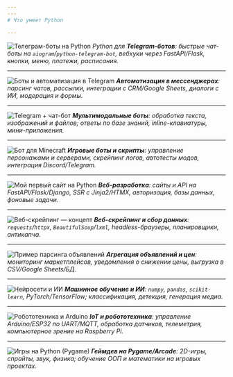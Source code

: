 ```yaml
---
---
# Что умеет Python

---
```


![Телеграм-боты на Python](images/1Bot.png)
*Python для **Telegram-ботов**: быстрые чат-боты на `aiogram`/`python-telegram-bot`, вебхуки через FastAPI/Flask, кнопки, меню, платежи, расписания.*

---

![Боты и автоматизация в Telegram](images/2bot.png)
***Автоматизация в мессенджерах**: парсинг чатов, рассылки, интеграции с CRM/Google Sheets, диалоги с ИИ, модерация и формы.*

---

![Telegram + чат-бот](images/3bot.png)
***Мультимодальные боты**: обработка текста, изображений и файлов; ответы по базе знаний, inline-клавиатуры, мини-приложения.*

---

![Бот для Minecraft](images/4bot.png)
***Игровые боты и скрипты**: управление персонажами и серверами, скрейпинг логов, автотесты модов, интеграция Discord/Telegram.*

---

![Мой первый сайт на Python](images/4site.png)
***Веб-разработка**: сайты и API на FastAPI/Flask/Django, SSR с Jinja2/HTMX, авторизация, базы данных, фоновые задачи.*

---

![Веб-скрейпинг — концепт](images/5parser.png)
***Веб-скрейпинг и сбор данных**: `requests`/`httpx`, `BeautifulSoup`/`lxml`, headless-браузеры, планировщики, антикапча.*

---

![Пример парсинга объявлений](images/6parser.jpg)
***Агрегация объявлений и цен**: мониторинг маркетплейсов, уведомления о снижении цены, выгрузка в CSV/Google Sheets/БД.*

---

![Нейросети и ИИ](images/7AI.png)
***Машинное обучение и ИИ**: `numpy`, `pandas`, `scikit-learn`, PyTorch/TensorFlow; классификация, детекция, генерация медиа.*

---

![Робототехника и Arduino](images/8Robototehniika.jpg)
***IoT и робототехника**: управление Arduino/ESP32 по UART/MQTT, обработка датчиков, телеметрия, компьютерное зрение на Raspberry Pi.*

---

![Игры на Python (Pygame)](images/9gamedev.png)
***Геймдев на Pygame/Arcade**: 2D-игры, спрайты, звук, физика; обучение ООП и математики на игровых проектах.*
